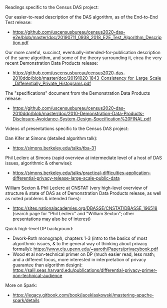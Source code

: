 ﻿
Readings specific to the Census DAS project:

Our easier-to-read description of the DAS algorithm, as of the End-to-End Test release:
* https://github.com/uscensusbureau/census2020-das-e2e/blob/master/doc/20190711_0938_2018_E2E_Test_Algorithm_Description.pdf

Our more careful, succinct, eventually-intended-for-publication description of the same algorithm, and some of the theory surrounding it, circa the very recent Demonstration Data Products release: 
* https://github.com/uscensusbureau/census2020-das-2010ddp/blob/master/doc/20191020_1843_Consistency_for_Large_Scale_Differentially_Private_Histograms.pdf

The "specifications" document from the Demonstration Data Products release: 
* https://github.com/uscensusbureau/census2020-das-2010ddp/blob/master/doc/2010-Demonstration-Data-Products-Disclosure-Avoidance-System-Design-Specification%20FINAL.pdf

Videos of presentations specific to the Census DAS project:

Dan Kifer at Simons (detailed algorithm talk): 
* https://simons.berkeley.edu/talks/tba-31

Phil Leclerc at Simons (rapid overview at intermediate level of a host of DAS issues, algorithmic & otherwise): 
* https://simons.berkeley.edu/talks/practical-difficulties-application-differential-privacy-release-large-scale-public-data

William Sexton & Phil Leclerc at CNSTAT (very high-level overview of structure & state of DAS as of Demonstration Data Products release, as well as noted problems & intended fixes): 
* https://sites.nationalacademies.org/DBASSE/CNSTAT/DBASSE_196518 (search page for "Phil Leclerc" and "William Sexton"; other presentations may also be of interest)

Quick high-level DP background:

* Dwork-Roth monograph, chapters 1-3 (intro to the basics of most algorithmic issues, & to the general way of thinking about privacy formally): https://www.cis.upenn.edu/~aaroth/Papers/privacybook.pdf
* Wood et al non-technical primer on DP (much easier read, less math; and a different focus, more interested in interpretation of privacy guarantee than algorithm design): https://salil.seas.harvard.edu/publications/differential-privacy-primer-non-technical-audience

More on Spark:

* https://legacy.gitbook.com/book/jaceklaskowski/mastering-apache-spark/details
